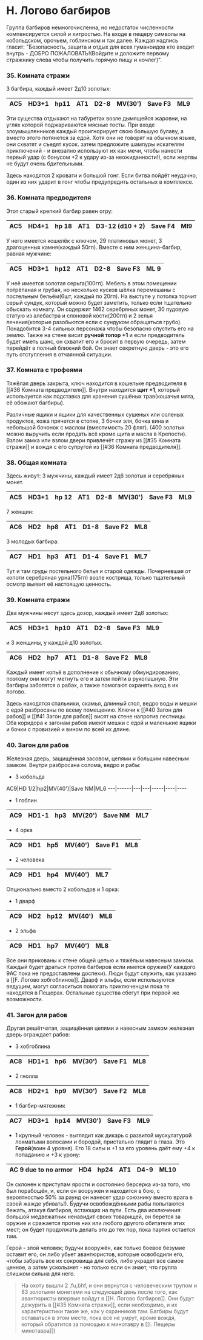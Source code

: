 # H. Логово багбиров
Группа багбиров немногочисленна, но недостаток численности компенсируется силой и хитростью. На входе в пещеру символы на кобольдском, орочьем, гоблинском и так далее. Каждая надпись гласит:  "Безопасность, защита и отдых для всех гуманоидов кто входит внутрь - ДОБРО ПОЖАЛОВАТЬ!(Войдите и доложите первому стражнику слева чтобы получить горячую пищу и ночлег)".

### 35. Комната стражи
3 багбира, каждый имеет 2д10 золотых:

AC5|HD3+1| hp11|AT1| D2-8| MV(30')| Save F3|ML9
----|----|-----|----|----|--------|--------|----
Эти существа отдыхают на табуретах возле дымящейся жаровни, на углях которой поджариваются мясные тосты. При входе злоумышленников каждый проигнорирует свою большую булаву, а вместо этого потянется за едой. Хотя они не говорят на обычном языке, они схватят и съедят кусок. затем предложите шампуры искателям приключений - и внезапно используют их как мечи, чтобы нанести первый удар (с бонусом +2 к удару из-за неожиданности!), если жертвы не будут очень бдительными. 

Здесь находятся 2 кровати и большой гонг. Если битва пойдёт неудачно, один из них ударит в гонг чтобы предупредить остальных в комплексе.
### 36. Комната предводителя
Этот старый крепкий багбир равен огру:

AC5|HD4+1|hp 18|AT1| D3-12 (d10 + 2)|Save F4| Ml9
----|----|-----|----|---------------|-------|------
У него имеется кошелёк с ключом, 29 платиновых монет, 3 драгоценных камня(каждый 50гп). Вместе с ним женщина-багбир, равная мужчине:

AC5|HD3+1|hp12|AT1|D2-8|Save F3|ML 9
----|----|----|----|---|--------|----
У неё имеется золотая серьга(100гп). Мебель в этом помещении потрёпаная и грубая, но несколько кусков шёлка перемешаны с постельным бельём(6шт, каждый по 20гп). 
На выступе у потолка торчит серый сундук, который можно будет заметить, только если тщательно обыскать комнату. Он содержит 1462 серебряных монет, 30 пудовую статую из алебастра и слоновой кости(200гп) и 2 зелья лечения(которые разобьются если с сундуком обращаться грубо). Понадобится 3-4 сильных персонажа чтобы безопасно спустить его на землю. Также на стене висит **ручной топор +1** и если предводитель будет иметь шанс, он схватит его и бросит в первую очередь, затем перейдёт в полный ближний бой. Он знает секретную дверь  - это его путь отступления в отчаянной ситуации.
### 37. Комната с трофеями
Тяжёлая дверь закрыта, ключ находится в кошельке предводителя в [[#36 Комната предводителя]]. Внутри находится **щит +1**, который используется как подставка для хранения сушёных трав(кошачья мята, её обожают багбиры). 

Различные ящики и ящики для качественных сушеных или соленых продуктов, кожа прячется в стопке, 3 бочки эля, бочка вина и небольшой бочонок с маслом (вместимость 20 фляг). (400 золотых можно выручить если продать всё кроме щита и масла в Крепости). Взлом замка или взлом двери привлечёт стражу из [[#35 Комната стражи]] и вождя с его супругой из [[#36 Комната предводителя]].
### 38. Общая комната
Здесь живут:
3 мужчины, каждый имеет 2д6 золотых и серебряных монет.

AC5|HD3+1|hp 12|AT1| D2-8|MV(30')|Save F3|ML9
----|----|------|---|----|--------|------|----
7 женщин:

AC6|HD2| hp8|AT1| D1-8| Save F2| ML8
----|---|---|---|-----|--------|-----
3 молодых багбира:

AC7|HD1|hp3|AT1| D1-4| Save F1| ML7
----|---|--|---|------|-------|----
Тут и там груды постельного белья и старой одежды. Почерневшая от копоти серебряная урна(175гп) возле кострища, только тщательный осмотр выявит её настоящую ценность.
### 39. Комната стражи
Два мужчины несут здесь дозор, каждый имеет 2д8 золотых:

AC5|HD3+1|hp10|AT1|D2-8|Save F3|ML9
----|----|----|---|---|--------|----

и 3 женщины, у каждой д10 золотых.

AC6|HD2|hp7|AT1|D1-8|Save F2|ML8
---|---|---|---|----|-------|----
Каждый имеет копьё в дополнение к обычному обмундированию, поэтому они могут метнуть его и затем пойти в рукопашную.  Эти багбиры заботятся о рабах, а также помогают охранять вход в их логово.  

Здесь находятся спальники, скамья, длинный стол, ведро воды и мешки с едой разбросаны по всему помещению. Ключи к [[#40 Загон для рабов]] и [[#41 Загон для рабов]] висят на стене напротив лестницы. Оба коридора к загонам рабов имеют мешки с едой и маленькие ящики и бочки с провизией и вином по всей их длине.
### 40. Загон для рабов
Железная дверь, защищённая засовом, цепями и большим навесным замком. Внутри разбросана солома, ведро и рабы:
- 3 кобольда

AC9|HD 1/2|hp2|MV(40')|Save NM|ML6
---|------|---|---|-----|----|----
- 1 гоблин

AC9|HD1-1|hp3|MV(20')|Save NM|ML7
----|----|---|-------|--------|----
- 4 орка

AC9|HD1|hp5|MV(40')|Save F1|ML8
---|---|---|-------|-------|----
- 2 человека

AC9|HD1|hp4|MV(40')|ML7
---|---|---|-----|-----
Опционально вместо 2 кобольдов и 1 орка:
- 1 дварф

AC9|HD2|hp12|MV(40')|ML8
---|---|----|------|-----
- 2 эльфа 

AC9|HD1|hp7|MV(40')|ML8
---|---|---|-----|-----
Все они прикованы к стене общей цепью и тяжёлым навесным замком. Каждый будет драться против багбиров если имется оружие(У каждого 9АС пока не предоставлены доспехи). Люди будут служить, как указано в [[F. Логово хобгоблинов]]. Дварф и эльфы, если используются ведущим, могут согласиться помогать приключенцам пока те находятся в Пещерах. Остальные существа сбегут при первой же возможности.
### 41. Загон для рабов
Другая решётчатая, защищённая цепями и навесным замком железная дверь ограждает рабов:
- 3 хобгоблина

AC8|HD1+1|hp6|MV(30')|Save F1|ML8
---|-----|---|-------|-------|----
- 2 гнолла

AC8|HD2+1|hp9|MV(30')|Save F2|ML8
---|-----|---|-------|-------|---
- 1 багбир-мятежник

AC7|HD3+1|hp14|MV(30')|Save F3|ML9
---|-----|----|-------|-------|-----
- 1 крупный человек - выглядит как дикарь с развитой мускулатурой лохматыми волосами и бородой, пристально глядит в глаза. Это **Герой**(воин 4 уровня). Его 18 силы и +1 за его уровень даёт ему +4 к попаданию и +3 к урону:

AC 9 due to no armor|HD4|hp24|AT1| D4-9|ML10
----------------------|---|---|---|---|-----------
Он склонен к приступам ярости и состоянию берсерка из-за того, что был порабощён, и, если он вооружен и находится в бою, с вероятностью 50% за раунд он нанесет удар союзнику вместо врага в своей жажде убивать!). 
Будучи освобождёнными рабы попытаются бежать, атакуя багбиров, встающих на пути. Есть два исключения: большой медвежатник ненавидит своих товарищей, он берется за оружие и сражается против них или любого другого обитателя этих мест; он будет продолжать делать это до тех пор, пока партия остается там. 

Герой - злой человек; будучи вооружён, как только боевое безумие оставит его, он либо убьет авантюристов, которые освободили его, чтобы забрать все их сокровища для себя, либо украдет все самое ценное, а затем ускользнет - но только если он знает, что группа слишком сильна для него.

>На охоту вышли 2 ,fu,bhf, и они вернутся с человеческим трупом и 83 золотыми монетами на следующий день после того, как авантюристы впервые войдут в [[H. Логово багбиров]]. Они будут дежурить в [[#35 Комната стражи]], если необходимо, и их характеристики такие же, как у охранников там. Багбиры будут оставаться в этом месте, пока все не умрут, кроме вождя, который обратится за помощью к минотавру в [[I. Пещеры минотавра]])